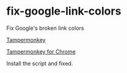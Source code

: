 # fix-google-link-colors
Fix Google's broken link colors

[Tampermonkey](https://tampermonkey.net/)

[Tampermonkey for Chrome](https://chrome.google.com/webstore/detail/tampermonkey/dhdgffkkebhmkfjojejmpbldmpobfkfo?hl=en)

Install the script and fixed.
